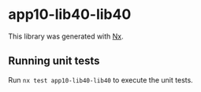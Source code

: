 # app10-lib40-lib40

This library was generated with [Nx](https://nx.dev).

## Running unit tests

Run `nx test app10-lib40-lib40` to execute the unit tests.
